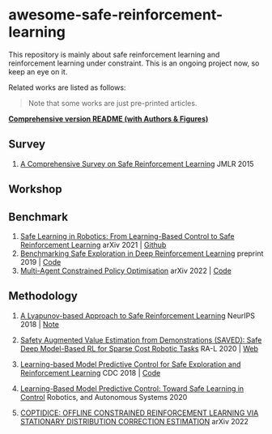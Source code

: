 # awesome-safe-reinforcement-learning

This repository is mainly about safe reinforcement learning and reinforcement learning under constraint. This is an ongoing project now, so keep an eye on it.

Related works are listed as follows:

> Note that some works are just pre-printed articles.

**[Comprehensive version README (with Authors & Figures)](./Comprehensive_readme.md)**



## Survey
1. [A Comprehensive Survey on Safe Reinforcement Learning](https://www.jmlr.org/papers/volume16/garcia15a/garcia15a.pdf) JMLR 2015


## Workshop



## Benchmark
1. [Safe Learning in Robotics: From Learning-Based Control to Safe Reinforcement Learning](https://arxiv.org/pdf/2108.06266.pdf) arXiv 2021 | [Github](https://github.com/utiasDSL/safe-control-gym)
1. [Benchmarking Safe Exploration in Deep Reinforcement Learning](https://cdn.openai.com/safexp-short.pdf) preprint 2019 | [Code](https://github.com/openai/safety-gym)
1. [Multi-Agent Constrained Policy Optimisation](https://github.com/chauncygu/Safe-Multi-Agent-Mujoco) arXiv 2022 | [Code](https://github.com/chauncygu/Safe-Multi-Agent-Mujoco)


## Methodology
1. [A Lyapunov-based Approach to Safe Reinforcement Learning](https://proceedings.neurips.cc/paper/2018/file/4fe5149039b52765bde64beb9f674940-Paper.pdf) NeurIPS 2018 | [Note](https://zhuanlan.zhihu.com/p/531473180)

1. [Safety Augmented Value Estimation from Demonstrations (SAVED): Safe Deep Model-Based RL for Sparse Cost Robotic Tasks](https://arxiv.org/pdf/1905.13402.pdf) RA-L 2020 | [Web](https://sites.google.com/view/safetyaugmentedvalueestimation/home)

1. [Learning-based Model Predictive Control for Safe Exploration and Reinforcement Learning](https://arxiv.org/pdf/1906.12189.pdf) CDC 2018 | [Code](https://github.com/befelix/safe-exploration?utm_source=catalyzex.com)

1. [Learning-Based Model Predictive Control: Toward Safe Learning in Control](https://scholar.google.com.hk/scholar?q=Learning-Based+Model+Predictive+Control:+Toward+Safe+Learning+in+Control&hl=zh-CN&as_sdt=0&as_vis=1&oi=scholart) Robotics, and Autonomous Systems 2020

1. [COPTIDICE: OFFLINE CONSTRAINED REINFORCEMENT LEARNING VIA STATIONARY DISTRIBUTION CORRECTION ESTIMATION](https://openreview.net/pdf?id=FLA55mBee6Q) arXiv 2022

